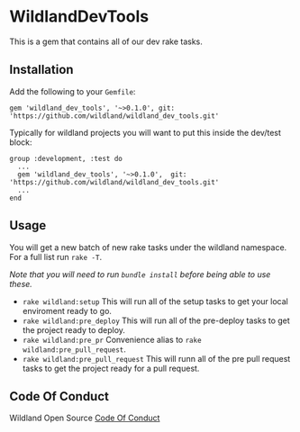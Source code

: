 # WildlandDevTools
This is a gem that contains all of our dev rake tasks.

## Installation

Add the following to your `Gemfile`:

`gem 'wildland_dev_tools', '~>0.1.0', git: 'https://github.com/wildland/wildland_dev_tools.git'`

Typically for wildland projects you will want to put this inside the dev/test block:
```
group :development, :test do
  ...
  gem 'wildland_dev_tools', '~>0.1.0',  git: 'https://github.com/wildland/wildland_dev_tools.git'
  ...
end
```

## Usage
You will get a new batch of new rake tasks under the wildland namespace. For a full list run `rake -T`.

*Note that you will need to run `bundle install` before being able to use these.*

- `rake wildland:setup` This will run all of the setup tasks to get your local enviroment ready to go.
- `rake wildland:pre_deploy` This will run all of the pre-deploy tasks to get the project ready to deploy.
- `rake wildland:pre_pr` Convenience alias to `rake wildland:pre_pull_request`.
- `rake wildland:pre_pull_request` This will runn all of the pre pull request tasks to get the project ready for a pull request.

## Code Of Conduct
Wildland Open Source [Code Of Conduct](https://github.com/wildland/code-of-conduct)
